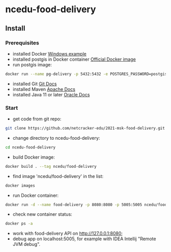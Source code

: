 # ncedu-food-delivery
## Install

### Prerequisites
- installed Docker [Windows example](https://docs.docker.com/desktop/windows/install/#install-docker-desktop-on-windows)
- installed postgis in Docker container [Official Docker image](https://registry.hub.docker.com/r/postgis/postgis) 
- run postgis image:
```bash
docker run --name pg-delivery -p 5432:5432 -e POSTGRES_PASSWORD=postgis -e POSTGRES_USER=postgis -d postgis/postgis
```
- installed Git [Git Docs](https://git-scm.com/book/en/v2/Getting-Started-Installing-Git)
- installed Maven [Apache Docs](https://maven.apache.org/install.html) 
- installed Java 11 or later [Oracle Docs](https://www.oracle.com/java/technologies/downloads/#java11)

### Start
- get code from git repo:
```bash
git clone https://github.com/netcracker-edu/2021-msk-food-delivery.git
```
- change directory to ncedu-food-delivery:
```bash
cd ncedu-food-delivery
```
- build Docker image:
```bash
docker build . --tag ncedu/food-delivery
```
- find image 'ncedu/food-delivery' in the list:
```bash
docker images
```
- run Docker container:
```bash
docker run -d --name food-delivery -p 8080:8080 -p 5005:5005 ncedu/food-delivery
```
- check new container status:
```bash
docker ps -a
```
- work with food-delivery API on http://127.0.0.1:8080;
- debug app on localhost:5005, for example with IDEA Intellij "Remote JVM debug".
